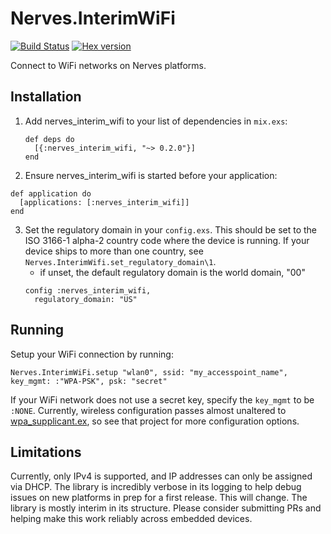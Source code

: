 # Nerves.InterimWiFi
[![Build Status](https://travis-ci.org/nerves-project/nerves_interim_wifi.svg?branch=master)](https://travis-ci.org/nerves-project/nerves_interim_wifi)
[![Hex version](https://img.shields.io/hexpm/v/nerves_interim_wifi.svg "Hex version")](https://hex.pm/packages/nerves_interim_wifi)

Connect to WiFi networks on Nerves platforms.

## Installation


1. Add nerves_interim_wifi to your list of dependencies in `mix.exs`:
    ```
    def deps do
      [{:nerves_interim_wifi, "~> 0.2.0"}]
    end
    ```

2. Ensure nerves_interim_wifi is started before your application:
  ```
  def application do
    [applications: [:nerves_interim_wifi]]
  end
  ```

3. Set the regulatory domain in your `config.exs`. This should be set to the
   ISO 3166-1 alpha-2 country code where the device is running. If your device
   ships to more than one country, see `Nerves.InterimWifi.set_regulatory_domain\1`.
     * if unset, the default regulatory domain is the world domain, "00"
      ```
      config :nerves_interim_wifi,
        regulatory_domain: "US"
      ```

## Running

Setup your WiFi connection by running:

    Nerves.InterimWiFi.setup "wlan0", ssid: "my_accesspoint_name", key_mgmt: :"WPA-PSK", psk: "secret"

If your WiFi network does not use a secret key, specify the `key_mgmt` to be `:NONE`.
Currently, wireless configuration passes almost unaltered to [wpa_supplicant.ex](https://github.com/nerves-project/nerves_wpa_supplicant), so see that
project for more configuration options.

## Limitations

Currently, only IPv4 is supported, and IP addresses can only be assigned via
DHCP. The library is incredibly verbose in its logging to help debug issues
on new platforms in prep for a first release. This will change. The library
is mostly interim in its structure. Please consider submitting PRs and helping
make this work reliably across embedded devices.
